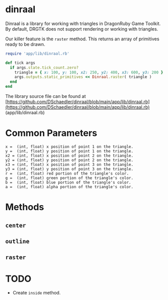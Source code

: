 # dinraal

Dinraal is a library for working with triangles in DragonRuby Game Toolkit. By default, DRGTK does not support rendering or working with triangles.

Our killer feature is the `raster` method. This returns an array of primitives ready to be drawn.

```ruby
require 'app/lib/dinraal.rb'

def tick args
  if args.state.tick_count.zero?
    triangle = { x: 100, y: 100, x2: 250, y2: 400, x3: 600, y3: 200 }
    args.outputs.static_primitives << Dinraal.raster( triangle )
  end
end
```

The library source file can be found at [https://github.com/DSchaedler/dinraal/blob/main/app/lib/dinraal.rb](https://github.com/DSchaedler/dinraal/blob/main/app/lib/dinraal.rb)  
(app/lib/dinraal.rb)

# Common Parameters
    x =  (int, float) x position of point 1 on the triangle.  
    y =  (int, float) y position of point 1 on the triangle.  
    x2 = (int, float) x position of point 2 on the triangle.  
    y2 = (int, float) y position of point 2 on the triangle.  
    x3 = (int, float) x position of point 3 on the triangle.  
    y3 = (int, float) y position of point 3 on the triangle.  
    r =  (int, float) red portion of the triangle's color.  
    g =  (int, float) green portion of the triangle's color.  
    b =  (int, float) blue portion of the triangle's color.  
    a =  (int, float) alpha portion of the triangle's color.  

# Methods

## `center`

## `outline`

## `raster`

# TODO

- Create `inside` method.
